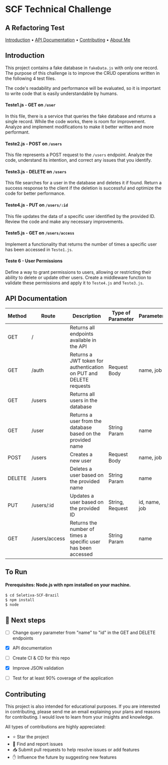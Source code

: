 # SCF Technical Challenge
## A Refactoring Test

[Introduction](#introduction) •
[API Documentation](#api-documentation) •
[Contributing](#contributing) •
[About Me](https://github.com/murilorrr)

## Introduction

This project contains a fake database in `fakeData.js` with only one record. The purpose of this challenge is to improve the CRUD operations written in the following 4 test files.

The code's readability and performance will be evaluated, so it is important to write code that is easily understandable by humans.

#### Teste1.js - GET on `/user`

In this file, there is a service that queries the fake database and returns a single record. While the code works, there is room for improvement. Analyze and implement modifications to make it better written and more performant.

#### Teste2.js - POST on `/users`

This file represents a POST request to the `/users` endpoint. Analyze the code, understand its intention, and correct any issues that you identify.

#### Teste3.js - DELETE on `/users`

This file searches for a user in the database and deletes it if found. Return a success response to the client if the deletion is successful and optimize the code for better performance.

#### Teste4.js - PUT on `/users/:id`

This file updates the data of a specific user identified by the provided ID. Review the code and make any necessary improvements.

#### Teste5.js - GET on `/users/access`

Implement a functionality that returns the number of times a specific user has been accessed in `Teste1.js`.

#### Teste 6 - User Permissions

Define a way to grant permissions to users, allowing or restricting their ability to delete or update other users. Create a middleware function to validate these permissions and apply it to `Teste4.js` and `Teste3.js`.

## API Documentation

| Method | Route              | Description                                                      | Type of Parameter | Parameters     |
| ------ | ------------------ | ---------------------------------------------------------------- | ----------------- | -------------- |
| GET    | /                  | Returns all endpoints available in the API                       |                   |                |
| GET    | /auth              | Returns a JWT token for authentication on PUT and DELETE requests | Request Body     | name, job      |
| GET    | /users             | Returns all users in the database                                |                   |                |
| GET    | /user              | Returns a user from the database based on the provided name      | String Param      | name           |
| POST   | /users             | Creates a new user                                               | Request Body      | name, job      |
| DELETE | /users             | Deletes a user based on the provided name                        | String Param      | name           |
| PUT    | /users/:id         | Updates a user based on the provided ID                          | String, Request   | id, name, job  |
| GET    | /users/access      | Returns the number of times a specific user has been accessed    | String Param      | name           |

## To Run 
#### Prerequisites: Node.js with npm installed on your machine.

```sh
$ cd Seletiva-SCF-Brazil
$ npm install
$ node 
```

## 👣 Next steps
- [ ]  Change query parameter from "name" to "id" in the GET and DELETE endpoints
- [X]  API documentation
- [ ]  Create CI & CD for this repo
- [X]  Improve JSON validation
- [ ]  Test for at least 90% coverage of the application


## Contributing

This project is also intended for educational purposes. If you are interested in contributing, please send me an email explaining your plans and reasons for contributing. I would love to learn from your insights and knowledge.

All types of contributions are highly appreciated:

- ⭐️ Star the project
- 🐛 Find and report issues
- 📥 Submit pull requests to help resolve issues or add features
- ✋ Influence the future by suggesting new features
